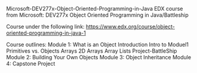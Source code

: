 Microsoft-DEV277x-Object-Oriented-Programming-in-Java
EDX course from Microsoft: DEV277x Object Oriented Programming in Java/Battleship

Course under the following link:
https://www.edx.org/course/object-oriented-programming-in-java-1

Course outlines:
Module 1: What is an Object
  Introduction
    Intro to Moduel1
    Primitives vs. Objects
  Arrays
  2D Arrays
  Array Lists
  Project-BattleShip
Module 2: Building Your Own Objects
Module 3: Object Inheritance
Module 4: Capstone Project

